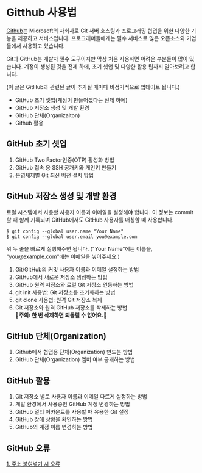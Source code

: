 # Gitthub 사용법


[Github](https://github.com/)는 Microsoft의 자회사로 Git 서버 호스팅과 프로그래밍 협업을 위한 다양한 기능을 제공하고 서비스입니다. 프로그래머들에게는 필수 서비스로 많은 오픈소스와 기업들에서 사용하고 있습니다.  
  
Git과 GitHub는 개발자 필수 도구이지만 막상 처음 사용하면 어려운 부분들이 많이 있습니다. 계정이 생성된 것을 전제 하에, 초기 셋업 및 다양한 활용 팁까지 알아보려고 합니다.  
  
(이 글은 GitHub과 관련된 글이 추가될 때마다 비정기적으로 업데이트 됩니다.)  
- GitHub 초기 셋업(계정이 만들어졌다는 전제 하에)
- GitHub 저장소 생성 및 개발 환경
- GitHub 단체(Organizaiton)
- Github 활용  

## **GitHub 초기 셋업**
1. GitHub Two Factor인증(OTP) 활성화 방법
2. GitHub 접속 용 SSH 공개키와 개인키 만들기
3. 운영체제별 Git 최신 버전 설치 방법  

## **GitHub 저장소 생성 및 개발 환경**
로컬 시스템에서 사용할 사용자 이름과 이메일을 설정해야 합니다. 이 정보는 commit할 때 함께 기록되며 GitHub에서도 GitHub 사용자를 매칭할 때 사용합니다.  
```
$ git config --global user.name "Your Name"
$ git config --global user.email you@example.com
```
위 두 줄을 빠르게 실행해주면 됩니다. ("Your Name"에는 이름을, "you@example.com"애는 이메일을 넣어주세요.)  
1. Git/GitHub의 커밋 사용자 이름과 이메일 설정하는 방법
2. GitHub에서 새로운 저장소 생성하는 방법
3. GitHub 원격 저장소와 로컬 Git 저장소 연동하는 방법
4. git init 사용법: Git 저장소를 초기화하는 방법
5. git clone 사용법: 원격 Git 저장소 복제
6. Git 저장소와 원격 GitHub 저장소를 삭제하는 방법  
**🦂주의: 한 번 삭제하면 되돌릴 수 없어요.🦂**

## GitHub 단체(Organization)
1. Github에서 협업용 단체(Organization) 만드는 방법
2. GitHub 단체(Organization) 멤버 여부 공개하는 방법

## GitHub 활용
1. Git 저장소 별로 사용자 이름과 이메일 다르게 설정하는 방법
2. 개발 환경에서 사용중인 GitHub 계정 변경하는 방법
3. GitHub 멀티 어카운트를 사용할 때 유용한 Git 설정
4. GitHub 장애 상황을 확인하는 방법
5. GitHub의 계정 이름 변경하는 방법

## GitHub 오류
[1. 주소 붙여넣기 시 오류](https://github.com/Lee-JaeWon/How_to_use_Github/blob/main/5.GitHub%20%EC%98%A4%EB%A5%98%20%EB%B0%8F%20%ED%95%B4%EA%B2%B0%20%EB%B0%A9%EC%95%88/GitHub_Error.md)



















